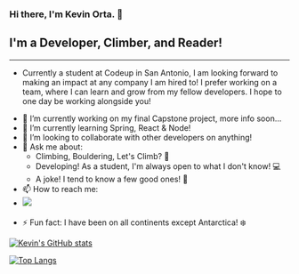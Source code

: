 ### Hi there, I'm Kevin Orta. 👋

## I'm a Developer, Climber, and Reader!

<hr>

- Currently a student at Codeup in San Antonio, I am looking forward to making an impact at any company I am hired to! I prefer working on a team, where I can learn and grow from my fellow developers. I hope to one day be working alongside you! 

[comment]: <> (**kevinorta15/kevinorta15** is a ✨ _special_ ✨ repository because its `README.md` &#40;this file&#41; appears on your GitHub profile.)

- 🔭 I’m currently working on my final Capstone project, more info soon...
- 🌱 I’m currently learning Spring, React & Node! 
- 👯 I’m looking to collaborate with other developers on anything!
- 💬 Ask me about: 
  - Climbing, Bouldering, Let's Climb? 🧗
  - Developing! As a student, I'm always open to what I don't know! 💻
  - A joke! I tend to know a few good ones! 🤣
- 📫 How to reach me: 
- <a href="http://www.linkedin.com/in/kevinorta15"><img
  src="https://img.shields.io/badge/linkedin-%230077B5.svg?&style=for-the-badge&logo=linkedin&logoColor=white"></a><br><br>
- ⚡ Fun fact: I have been on all continents except Antarctica! ❄️

[![Kevin's GitHub stats](https://github-readme-stats.vercel.app/api?username=kevinorta15&show_icons=true&theme=dark)](https://github.com/anuraghazra/github-readme-stats)

[![Top Langs](https://github-readme-stats.vercel.app/api/top-langs/?username=kevinorta15&theme=dark)](https://github.com/anuraghazra/github-readme-stats)


